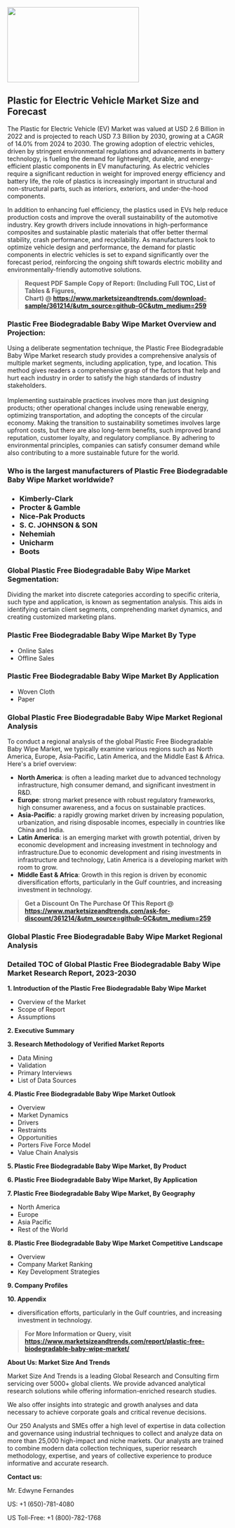 <p><img class="alignnone size-medium wp-image-20088" src="https://ffe5etoiles.com/wp-content/uploads/2024/12/MST1-300x171.png" alt="" width="300" height="171" /></p><h2>Plastic for Electric Vehicle Market Size and Forecast</h2><p>The Plastic for Electric Vehicle (EV) Market was valued at USD 2.6 Billion in 2022 and is projected to reach USD 7.3 Billion by 2030, growing at a CAGR of 14.0% from 2024 to 2030. The growing adoption of electric vehicles, driven by stringent environmental regulations and advancements in battery technology, is fueling the demand for lightweight, durable, and energy-efficient plastic components in EV manufacturing. As electric vehicles require a significant reduction in weight for improved energy efficiency and battery life, the role of plastics is increasingly important in structural and non-structural parts, such as interiors, exteriors, and under-the-hood components.</p><p>In addition to enhancing fuel efficiency, the plastics used in EVs help reduce production costs and improve the overall sustainability of the automotive industry. Key growth drivers include innovations in high-performance composites and sustainable plastic materials that offer better thermal stability, crash performance, and recyclability. As manufacturers look to optimize vehicle design and performance, the demand for plastic components in electric vehicles is set to expand significantly over the forecast period, reinforcing the ongoing shift towards electric mobility and environmentally-friendly automotive solutions.</p></p><blockquote id="" class=""><strong>Request PDF Sample Copy of Report: (Including Full TOC, List of Tables &amp; Figures, Chart)&nbsp;@&nbsp;<strong><a href="https://www.marketsizeandtrends.com/download-sample/361214/&utm_source=github-GC&utm_medium=259" target="_blank">https://www.marketsizeandtrends.com/download-sample/361214/&utm_source=github-GC&utm_medium=259</a></strong></strong></blockquote><h3 id="" class="">Plastic Free Biodegradable Baby Wipe Market&nbsp;Overview and Projection:</h3><p id="" class="">Using a deliberate segmentation technique, the Plastic Free Biodegradable Baby Wipe Market research study provides a comprehensive analysis of multiple market segments, including application, type, and location. This method gives readers a comprehensive grasp of the factors that help and hurt each industry in order to satisfy the high standards of industry stakeholders. <br /> <br />Implementing sustainable practices involves more than just designing products; other operational changes include using renewable energy, optimizing transportation, and adopting the concepts of the circular economy. Making the transition to sustainability sometimes involves large upfront costs, but there are also long-term benefits, such improved brand reputation, customer loyalty, and regulatory compliance. By adhering to environmental principles, companies can satisfy consumer demand while also contributing to a more sustainable future for the world.</p><h3 id="" class="">Who is the largest manufacturers of&nbsp;Plastic Free Biodegradable Baby Wipe Market worldwide?</h3><h3 class=""><p><ul><li>Kimberly-Clark </li><li> Procter & Gamble </li><li> Nice-Pak Products </li><li> S. C. JOHNSON & SON </li><li> Nehemiah </li><li> Unicharm </li><li> Boots</li></ul></p></h3><h3 id="" class="">Global&nbsp;Plastic Free Biodegradable Baby Wipe Market Segmentation:</h3><p id="" class="">Dividing the market into discrete categories according to specific criteria, such type and application, is known as segmentation analysis. This aids in identifying certain client segments, comprehending market dynamics, and creating customized marketing plans.</p><h3 id="" class="">Plastic Free Biodegradable Baby Wipe Market&nbsp;By Type</h3><p><p><ul><li>Online Sales</li><li> Offline Sales</p></li></ul></p></p><h3 id="" class="">Plastic Free Biodegradable Baby Wipe Market&nbsp;By Application</h3><p class=""><p><ul><li>Woven Cloth</li><li> Paper</li></ul></p></p><h3 id="" class="">Global Plastic Free Biodegradable Baby Wipe Market Regional Analysis</h3><p id="" class="">To conduct a regional analysis of the global Plastic Free Biodegradable Baby Wipe Market, we typically examine various regions such as North America, Europe, Asia-Pacific, Latin America, and the Middle East &amp; Africa. Here's a brief overview:</p><ul><li><strong>North America</strong>: is often a leading market due to advanced technology infrastructure, high consumer demand, and significant investment in R&amp;D.</li><li><strong>Europe</strong>: strong market presence with robust regulatory frameworks, high consumer awareness, and a focus on sustainable practices.</li><li><strong>Asia-Pacific</strong>: a rapidly growing market driven by increasing population, urbanization, and rising disposable incomes, especially in countries like China and India.</li><li><strong>Latin America</strong>: is an emerging market with growth potential, driven by economic development and increasing investment in technology and infrastructure.Due to economic development and rising investments in infrastructure and technology, Latin America is a developing market with room to grow.</li><li><strong>Middle East &amp; Africa</strong>: Growth in this region is driven by economic diversification efforts, particularly in the Gulf countries, and increasing investment in technology.</li></ul><blockquote id="" class=""><strong>Get a Discount On The Purchase Of This Report @ <strong><a href="https://www.marketsizeandtrends.com/ask-for-discount/361214/&utm_source=github-GC&utm_medium=259" target="_blank">https://www.marketsizeandtrends.com/ask-for-discount/361214/&utm_source=github-GC&utm_medium=259</a></strong></strong></blockquote><h3 id="" class="">Global Plastic Free Biodegradable Baby Wipe Market Regional Analysis</h3><h3 id="" class="">Detailed TOC of Global Plastic Free Biodegradable Baby Wipe Market Research Report, 2023-2030</h3><p id="" class=""><strong>1. Introduction of the Plastic Free Biodegradable Baby Wipe Market</strong></p><ul><li>Overview of the Market</li><li>Scope of Report</li><li>Assumptions</li></ul><p id="" class=""><strong>2. Executive Summary</strong></p><p id="" class=""><strong>3. Research Methodology of Verified Market Reports</strong></p><ul><li>Data Mining</li><li>Validation</li><li>Primary Interviews</li><li>List of Data Sources</li></ul><p id="" class=""><strong>4. Plastic Free Biodegradable Baby Wipe Market Outlook</strong></p><ul><li>Overview</li><li>Market Dynamics</li><li>Drivers</li><li>Restraints</li><li>Opportunities</li><li>Porters Five Force Model</li><li>Value Chain Analysis</li></ul><p id="" class=""><strong>5. Plastic Free Biodegradable Baby Wipe Market, By Product</strong></p><p id="" class=""><strong>6. Plastic Free Biodegradable Baby Wipe Market, By Application</strong></p><p id="" class=""><strong>7. Plastic Free Biodegradable Baby Wipe Market, By Geography</strong></p><ul><li>North America</li><li>Europe</li><li>Asia Pacific</li><li>Rest of the World</li></ul><p id="" class=""><strong>8. Plastic Free Biodegradable Baby Wipe Market Competitive Landscape</strong></p><ul><li>Overview</li><li>Company Market Ranking</li><li>Key Development Strategies</li></ul><p id="" class=""><strong>9. Company Profiles</strong></p><p id="" class=""><strong>10. Appendix</strong></p><ul><li>diversification efforts, particularly in the Gulf countries, and increasing investment in technology.</li></ul><blockquote id="" class=""><strong>For More Information or Query, visit <strong><strong><a href="https://www.marketsizeandtrends.com/report/plastic-free-biodegradable-baby-wipe-market/" target="_blank">https://www.marketsizeandtrends.com/report/plastic-free-biodegradable-baby-wipe-market/</a></strong></strong></strong></blockquote><p id="" class=""><strong>About Us: Market Size And Trends</strong></p><p id="" class="">Market Size And Trends is a leading Global Research and Consulting firm servicing over 5000+ global clients. We provide advanced analytical research solutions while offering information-enriched research studies.</p><p id="" class="">We also offer insights into strategic and growth analyses and data necessary to achieve corporate goals and critical revenue decisions.</p><p id="" class="">Our 250 Analysts and SMEs offer a high level of expertise in data collection and governance using industrial techniques to collect and analyze data on more than 25,000 high-impact and niche markets. Our analysts are trained to combine modern data collection techniques, superior research methodology, expertise, and years of collective experience to produce informative and accurate research.</p><p id="" class=""><strong>Contact us:</strong></p><p id="" class="">Mr. Edwyne Fernandes</p><p id="" class="">US: +1 (650)-781-4080</p><p id="" class="">US Toll-Free: +1 (800)-782-1768</p>
